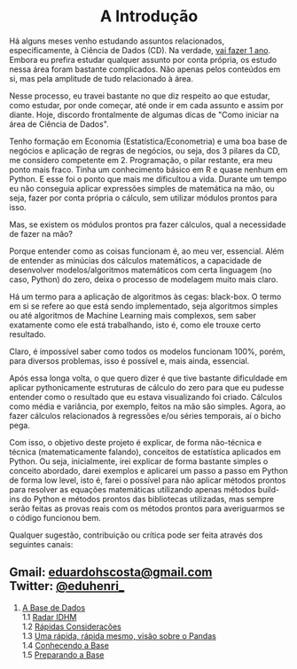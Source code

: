 <center> <h1> <b> A Introdução </b> </h1> </center>

Há alguns meses venho estudando assuntos relacionados, especificamente, à Ciência de Dados (CD). Na verdade, [vai fazer 1 ano](https://medium.com/henrique-edu/primeiros-passos-de-um-economista-em-data-science-8440c0a5a2b0). Embora eu prefira estudar qualquer assunto por conta própria, os estudo nessa área foram bastante complicados. Não apenas pelos conteúdos em si, mas pela amplitude de tudo relacionado à área.

Nesse processo, eu travei bastante no que diz respeito ao que estudar, como estudar, por onde começar, até onde ir em cada assunto e assim por diante. Hoje, discordo frontalmente de algumas dicas de "Como iniciar na área de Ciência de Dados".

Tenho formação em Economia (Estatística/Econometria) e uma boa base de negócios e aplicação de regras de negócios, ou seja, dos 3 pilares da CD, me considero competente em 2. Programação, o pilar restante, era meu ponto mais fraco. Tinha um conhecimento básico em R e quase nenhum em Python. E esse foi o ponto que mais me dificultou a vida. Durante um tempo eu não conseguia aplicar expressões simples de matemática na mão, ou seja, fazer por conta própria o cálculo, sem utilizar módulos prontos para isso.

Mas, se existem os módulos prontos pra fazer cálculos, qual a necessidade de fazer na mão?

Porque entender como as coisas funcionam é, ao meu ver, essencial. Além de entender as minúcias dos cálculos matemáticos, a capacidade de desenvolver modelos/algoritmos matemáticos com certa linguagem (no caso, Python) do zero, deixa o processo de modelagem muito mais claro.

Há um termo para a aplicação de algoritmos às cegas: black-box. O termo em si se refere ao que está sendo implementado, seja algoritmos simples ou até algoritmos de Machine Learning mais complexos, sem saber exatamente como ele está trabalhando, isto é, como ele trouxe certo resultado.

Claro, é impossível saber como todos os modelos funcionam 100%, porém, para diversos problemas, isso é possível e, mais ainda, essencial.

Após essa longa volta, o que quero dizer é que tive bastante dificuldade em aplicar pythonicamente estruturas de cálculo do zero para que eu pudesse entender como o resultado que eu estava visualizando foi criado. Cálculos como média e variância, por exemplo, feitos na mão são simples. Agora, ao fazer cálculos relacionados à regressões e/ou séries temporais, aí o bicho pega.

Com isso, o objetivo deste projeto é explicar, de forma não-técnica e técnica (matematicamente falando), conceitos de estatística aplicados em Python. Ou seja, inicialmente, irei explicar de forma bastante simples o conceito abordado, darei exemplos e aplicarei um passo a passo em Python de forma low level, isto é, farei o possível para não aplicar métodos prontos para resolver as equações matemáticas utilizando apenas métodos build-ins do Python e métodos prontos das bibliotecas utilizadas, mas sempre serão feitas as provas reais com os métodos prontos para averiguarmos se o código funcionou bem.

Qualquer sugestão, contribuição ou crítica pode ser feita através dos seguintes canais:

Gmail: eduardohscosta@gmail.com </br>
Twitter: [@eduhenri_](https://twitter.com/eduhenri_)
---
1. [A Base de Dados](https://bit.ly/39kijbt)</br>
1.1 [Radar IDHM](https://bit.ly/3724DQy)</br>
1.2 [Rápidas Considerações](https://bit.ly/2Skn91h)</br>
1.3 [Uma rápida, rápida mesmo, visão sobre o Pandas](https://bit.ly/2GUsCGP)</br>
1.4 [Conhecendo a Base](https://bit.ly/2RZhSxe)</br>
1.5 [Preparando a Base](https://bit.ly/380jBb5)</br>
